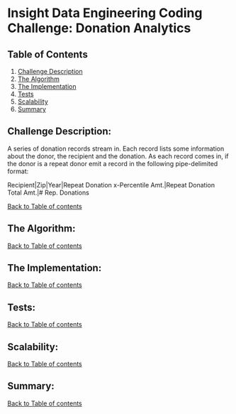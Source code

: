 # Insight Data Engineering Coding Challenge: Donation Analytics

## Table of Contents
1. [Challenge Description](README.md#challenge-description)
2. [The Algorithm](README.md#algorithm)
3. [The Implementation](README.md#implemention)
4. [Tests](README.md#tests)
5. [Scalability](README.md#scalability)
6. [Summary](README.md#summary)

## Challenge Description:
A series of donation records stream in. Each record lists some information about the donor, the recipient and the donation. 
As each record comes in, if the donor is a repeat donor emit a record in the following pipe-delimited format:

Recipient|Zip|Year|Repeat Donation x-Percentile Amt.|Repeat Donation Total Amt.|# Rep. Donations 


[Back to Table of contents](README.md#table-of-contents)


## The Algorithm:

[Back to Table of contents](README.md#table-of-contents)


## The Implementation:


[Back to Table of contents](README.md#table-of-contents)


## Tests:


[Back to Table of contents](README.md#table-of-contents)


## Scalability:


[Back to Table of contents](README.md#table-of-contents)


## Summary:


[Back to Table of contents](README.md#table-of-contents)


